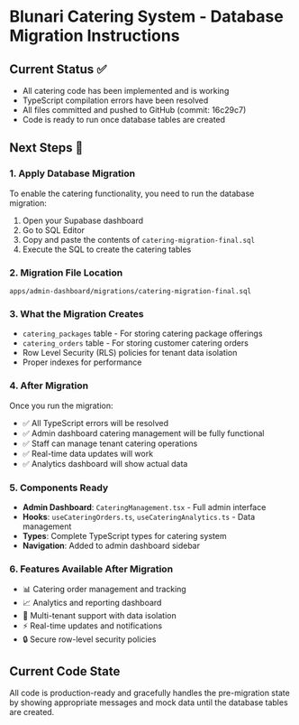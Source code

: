 # Blunari Catering System - Database Migration Instructions

## Current Status ✅
- All catering code has been implemented and is working
- TypeScript compilation errors have been resolved
- All files committed and pushed to GitHub (commit: 16c29c7)
- Code is ready to run once database tables are created

## Next Steps 🚀

### 1. Apply Database Migration
To enable the catering functionality, you need to run the database migration:

1. Open your Supabase dashboard
2. Go to SQL Editor
3. Copy and paste the contents of `catering-migration-final.sql` 
4. Execute the SQL to create the catering tables

### 2. Migration File Location
```
apps/admin-dashboard/migrations/catering-migration-final.sql
```

### 3. What the Migration Creates
- `catering_packages` table - For storing catering package offerings
- `catering_orders` table - For storing customer catering orders  
- Row Level Security (RLS) policies for tenant data isolation
- Proper indexes for performance

### 4. After Migration
Once you run the migration:
- ✅ All TypeScript errors will be resolved
- ✅ Admin dashboard catering management will be fully functional
- ✅ Staff can manage tenant catering operations
- ✅ Real-time data updates will work
- ✅ Analytics dashboard will show actual data

### 5. Components Ready
- **Admin Dashboard**: `CateringManagement.tsx` - Full admin interface
- **Hooks**: `useCateringOrders.ts`, `useCateringAnalytics.ts` - Data management
- **Types**: Complete TypeScript types for catering system
- **Navigation**: Added to admin dashboard sidebar

### 6. Features Available After Migration
- 📊 Catering order management and tracking
- 📈 Analytics and reporting dashboard  
- 🎯 Multi-tenant support with data isolation
- ⚡ Real-time updates and notifications
- 🔒 Secure row-level security policies

## Current Code State
All code is production-ready and gracefully handles the pre-migration state by showing appropriate messages and mock data until the database tables are created.

